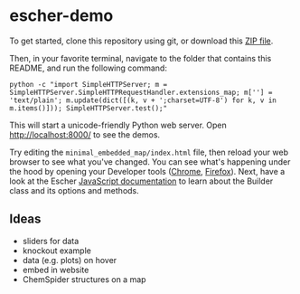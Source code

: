 escher-demo
===========

To get started, clone this repository using git, or download this [ZIP file](https://github.com/escher/escher-demo/archive/master.zip).

Then, in your favorite terminal, navigate to the folder that contains this README, and run the following command:

```shell
python -c "import SimpleHTTPServer; m = SimpleHTTPServer.SimpleHTTPRequestHandler.extensions_map; m[''] = 'text/plain'; m.update(dict([(k, v + ';charset=UTF-8') for k, v in m.items()])); SimpleHTTPServer.test();"
```

This will start a unicode-friendly Python web server. Open [http://localhost:8000/](http://localhost:8000/) to see the demos.

Try editing the `minimal_embedded_map/index.html` file, then reload your web browser to see what you've changed. You can see what's happening under the hood by opening your Developer tools ([Chrome](https://developer.chrome.com/devtools), [Firefox](https://developer.mozilla.org/en-US/docs/Tools)). Next, have a look at the Escher [JavaScript documentation](http://escher.readthedocs.org/) to learn about the Builder class and its options and methods.

Ideas
-----

- sliders for data
- knockout example
- data (e.g. plots) on hover
- embed in website
- ChemSpider structures on a map
